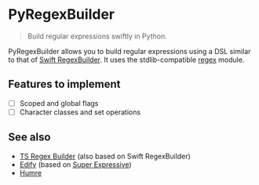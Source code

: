 # PyRegexBuilder

> Build regular expressions swiftly in Python.

PyRegexBuilder allows you to build regular expressions using a DSL similar to that of [Swift RegexBuilder](https://developer.apple.com/documentation/regexbuilder). It uses the stdlib-compatible [regex](https://github.com/mrabarnett/mrab-regex) module.

## Features to implement

- [ ] Scoped and global flags
- [ ] Character classes and set operations

## See also

- [TS Regex Builder](https://github.com/callstack/ts-regex-builder) (also based on Swift RegexBuilder)
- [Edify](https://github.com/luciferreeves/edify) (based on [Super Expressive](https://github.com/francisrstokes/super-expressive))
- [Humre](https://github.com/asweigart/humre)

